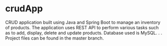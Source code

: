 # crudApp
CRUD application built using Java and Spring Boot to manage an inventory of products. The application uses REST API to perform various tasks such as to add, display, delete and update products. Database used is MySQL.
.
.
Project files can be found in the master branch.
